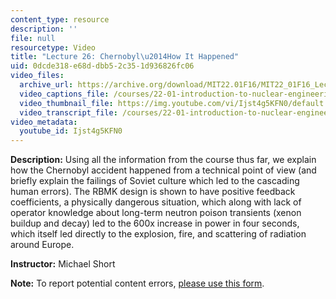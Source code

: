 ```yaml
---
content_type: resource
description: ''
file: null
resourcetype: Video
title: "Lecture 26: Chernobyl\u2014How It Happened"
uid: 0dcde318-e68d-dbb5-2c35-1d936826fc06
video_files:
  archive_url: https://archive.org/download/MIT22.01F16/MIT22_01F16_Lec26_300k.mp4
  video_captions_file: /courses/22-01-introduction-to-nuclear-engineering-and-ionizing-radiation-fall-2016/3f51c32aaa1c5d64b36164563ef0c72f_Ijst4g5KFN0.vtt
  video_thumbnail_file: https://img.youtube.com/vi/Ijst4g5KFN0/default.jpg
  video_transcript_file: /courses/22-01-introduction-to-nuclear-engineering-and-ionizing-radiation-fall-2016/e773333737c4febeb3fa4c3f1c0868f3_Ijst4g5KFN0.pdf
video_metadata:
  youtube_id: Ijst4g5KFN0
---
```


**Description:** Using all the information from the course thus far, we explain how the Chernobyl accident happened from a technical point of view (and briefly explain the failings of Soviet culture which led to the cascading human errors). The RBMK design is shown to have positive feedback coefficients, a physically dangerous situation, which along with lack of operator knowledge about long-term neutron poison transients (xenon buildup and decay) led to the 600x increase in power in four seconds, which itself led directly to the explosion, fire, and scattering of radiation around Europe.

**Instructor:** Michael Short

**Note:** To report potential content errors, [please use this form](https://forms.gle/8B2zcUvfCtgJdTdE7).